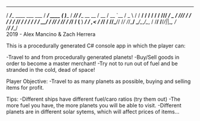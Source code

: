    _____                         ______           _          _____ __        
  / ___/____  ____ ___  ___     / ____/_  ____  _( )_____   / ___// /____  __
  \__ \/ __ \/ __ `__ \/ _ \   / / __/ / / / / / /// ___/   \__ \/ //_/ / / /
 ___/ / /_/ / / / / / /  __/  / /_/ / /_/ / /_/ / (__  )   ___/ / ,< / /_/ / 
/____/\____/_/ /_/ /_/\___/   \____/\__,_/\__, / /____/   /____/_/|_|\__, /  
                                         /____/                     /____/  
2019 - Alex Mancino & Zach Herrera

This is a procedurally generated C# console app in which the player can:

-Travel to and from procedurally generated planets!
-Buy/Sell goods in order to become a master merchant!
-Try not to run out of fuel and be stranded in the cold, dead of space!


Player Objective:
-Travel to as many planets as possible, buying and selling items for profit.

Tips:
-Different ships have different fuel/caro ratios (try them out)
-The more fuel you have, the more planets you will be able to visit. 
-Different planets are in different solar sytems, which will affect prices of items...

